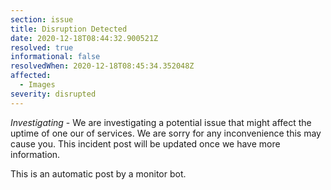 ```yaml
---
section: issue
title: Disruption Detected
date: 2020-12-18T08:44:32.900521Z
resolved: true
informational: false
resolvedWhen: 2020-12-18T08:45:34.352048Z
affected:
  - Images
severity: disrupted
---
```

*Investigating* - We are investigating a potential issue that might affect the uptime of one our of services. We are sorry for any inconvenience this may cause you. This incident post will be updated once we have more information.

This is an automatic post by a monitor bot.
        